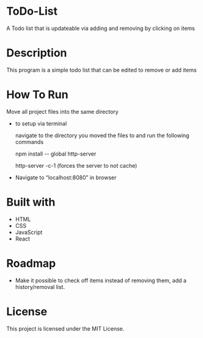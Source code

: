 # ToDo-List

A Todo list that is updateable via adding and removing by clicking on items

# Description

This program is a simple todo list that can be edited to remove or add items

# How To Run

Move all project files into the same directory

* to setup via terminal

  navigate to the directory you moved the files to and run the following commands

    npm install -- global http-server

    http-server -c-1 (forces the server to not cache)
    
* Navigate to “localhost:8080” in browser
    
 # Built with
* HTML
* CSS
* JavaScript
* React

# Roadmap
- Make it possible to check off items instead of removing them, add a history/removal list.

# License
This project is licensed under the MIT License.

